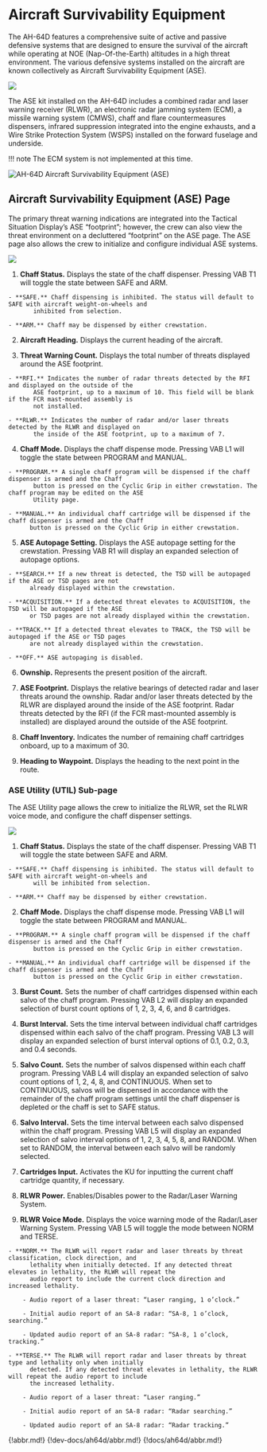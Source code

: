 
# Aircraft Survivability Equipment

The AH-64D features a comprehensive suite of active and passive defensive systems that are designed to ensure
the survival of the aircraft while operating at NOE (Nap-Of-the-Earth) altitudes in a high threat environment. The
various defensive systems installed on the aircraft are known collectively as Aircraft Survivability Equipment (ASE).


![](img/img-523-1-screen.jpg)



The ASE kit installed on the AH-64D includes a combined radar and laser warning receiver (RLWR), an electronic
radar jamming system (ECM), a missile warning system (CMWS), chaff and flare countermeasures dispensers,
infrared suppression integrated into the engine exhausts, and a Wire Strike Protection System (WSPS) installed
on the forward fuselage and underside.

!!! note
    The ECM system is not implemented at this time.


![AH-64D Aircraft Survivability Equipment (ASE)](img/img-523-2-screen.jpg)


## Aircraft Survivability Equipment (ASE) Page

The primary threat warning indications are integrated into the Tactical Situation Display’s ASE “footprint”;
however, the crew can also view the threat environment on a decluttered “footprint” on the ASE page. The ASE
page also allows the crew to initialize and configure individual ASE systems.

![](img/img-524-1-screen.jpg)


1.   **Chaff Status.** Displays the state of the chaff dispenser. Pressing VAB T1 will toggle the state between SAFE
     and ARM.

    - **SAFE.** Chaff dispensing is inhibited. The status will default to SAFE with aircraft weight-on-wheels and
           inhibited from selection.

    - **ARM.** Chaff may be dispensed by either crewstation.

2.   **Aircraft Heading.** Displays the current heading of the aircraft.

3.   **Threat Warning Count.** Displays the total number of threats displayed around the ASE footprint.

    - **RFI.** Indicates the number of radar threats detected by the RFI and displayed on the outside of the
           ASE footprint, up to a maximum of 10. This field will be blank if the FCR mast-mounted assembly is
           not installed.

    - **RLWR.** Indicates the number of radar and/or laser threats detected by the RLWR and displayed on
           the inside of the ASE footprint, up to a maximum of 7.

4.   **Chaff Mode.** Displays the chaff dispense mode. Pressing VAB L1 will toggle the state between PROGRAM
     and MANUAL.

    - **PROGRAM.** A single chaff program will be dispensed if the chaff dispenser is armed and the Chaff
           button is pressed on the Cyclic Grip in either crewstation. The chaff program may be edited on the ASE
           Utility page.

    - **MANUAL.** An individual chaff cartridge will be dispensed if the chaff dispenser is armed and the Chaff
          button is pressed on the Cyclic Grip in either crewstation.

5.   **ASE Autopage Setting.** Displays the ASE autopage setting for the crewstation. Pressing VAB R1 will display
     an expanded selection of autopage options.

    - **SEARCH.** If a new threat is detected, the TSD will be autopaged if the ASE or TSD pages are not
          already displayed within the crewstation.

    - **ACQUISITION.** If a detected threat elevates to ACQUISITION, the TSD will be autopaged if the ASE
          or TSD pages are not already displayed within the crewstation.

    - **TRACK.** If a detected threat elevates to TRACK, the TSD will be autopaged if the ASE or TSD pages
          are not already displayed within the crewstation.

    - **OFF.** ASE autopaging is disabled.

6.   **Ownship.** Represents the present position of the aircraft.

7.   **ASE Footprint.** Displays the relative bearings of detected radar and laser threats around the ownship.
     Radar and/or laser threats detected by the RLWR are displayed around the inside of the ASE footprint. Radar
     threats detected by the RFI (if the FCR mast-mounted assembly is installed) are displayed around the outside
     of the ASE footprint.

8.   **Chaff Inventory.** Indicates the number of remaining chaff cartridges onboard, up to a maximum of 30.

9.   **Heading to Waypoint.** Displays the heading to the next point in the route.

### ASE Utility (UTIL) Sub-page

The ASE Utility page allows the crew to initialize the RLWR, set the RLWR voice mode, and configure the chaff
dispenser settings.

![](img/img-526-1-screen.jpg)



1.   **Chaff Status.** Displays the state of the chaff dispenser. Pressing VAB T1 will toggle the state between SAFE
     and ARM.

    - **SAFE.** Chaff dispensing is inhibited. The status will default to SAFE with aircraft weight-on-wheels and
           will be inhibited from selection.

    - **ARM.** Chaff may be dispensed by either crewstation.

2.   **Chaff Mode.** Displays the chaff dispense mode. Pressing VAB L1 will toggle the state between PROGRAM
     and MANUAL.

    - **PROGRAM.** A single chaff program will be dispensed if the chaff dispenser is armed and the Chaff
           button is pressed on the Cyclic Grip in either crewstation.

    - **MANUAL.** An individual chaff cartridge will be dispensed if the chaff dispenser is armed and the Chaff
           button is pressed on the Cyclic Grip in either crewstation.

3.   **Burst Count.** Sets the number of chaff cartridges dispensed within each salvo of the chaff program.
     Pressing VAB L2 will display an expanded selection of burst count options of 1, 2, 3, 4, 6, and 8 cartridges.

4.   **Burst Interval.** Sets the time interval between individual chaff cartridges dispensed within each salvo of
     the chaff program. Pressing VAB L3 will display an expanded selection of burst interval options of 0.1, 0.2,
     0.3, and 0.4 seconds.

5.   **Salvo Count.** Sets the number of salvos dispensed within each chaff program. Pressing VAB L4 will display
     an expanded selection of salvo count options of 1, 2, 4, 8, and CONTINUOUS. When set to CONTINUOUS,
     salvos will be dispensed in accordance with the remainder of the chaff program settings until the chaff
     dispenser is depleted or the chaff is set to SAFE status.

6.   **Salvo Interval.** Sets the time interval between each salvo dispensed within the chaff program. Pressing
     VAB L5 will display an expanded selection of salvo interval options of 1, 2, 3, 4, 5, 8, and RANDOM. When
     set to RANDOM, the interval between each salvo will be randomly selected.

7.   **Cartridges Input.** Activates the KU for inputting the current chaff cartridge quantity, if necessary.

8.   **RLWR Power.** Enables/Disables power to the Radar/Laser Warning System.

9.   **RLWR Voice Mode.** Displays the voice warning mode of the Radar/Laser Warning System. Pressing VAB
     L5 will toggle the mode between NORM and TERSE.

    - **NORM.** The RLWR will report radar and laser threats by threat classification, clock direction, and
          lethality when initially detected. If any detected threat elevates in lethality, the RLWR will repeat the
          audio report to include the current clock direction and increased lethality.

        - Audio report of a laser threat: “Laser ranging, 1 o’clock.”

        - Initial audio report of an SA-8 radar: “SA-8, 1 o’clock, searching.”

        - Updated audio report of an SA-8 radar: “SA-8, 1 o’clock, tracking.”

    - **TERSE.** The RLWR will report radar and laser threats by threat type and lethality only when initially
          detected. If any detected threat elevates in lethality, the RLWR will repeat the audio report to include
          the increased lethality.

        - Audio report of a laser threat: “Laser ranging.”

        - Initial audio report of an SA-8 radar: “Radar searching.”

        - Updated audio report of an SA-8 radar: “Radar tracking.”

{!abbr.md!}
{!dev-docs/ah64d/abbr.md!}
{!docs/ah64d/abbr.md!}
